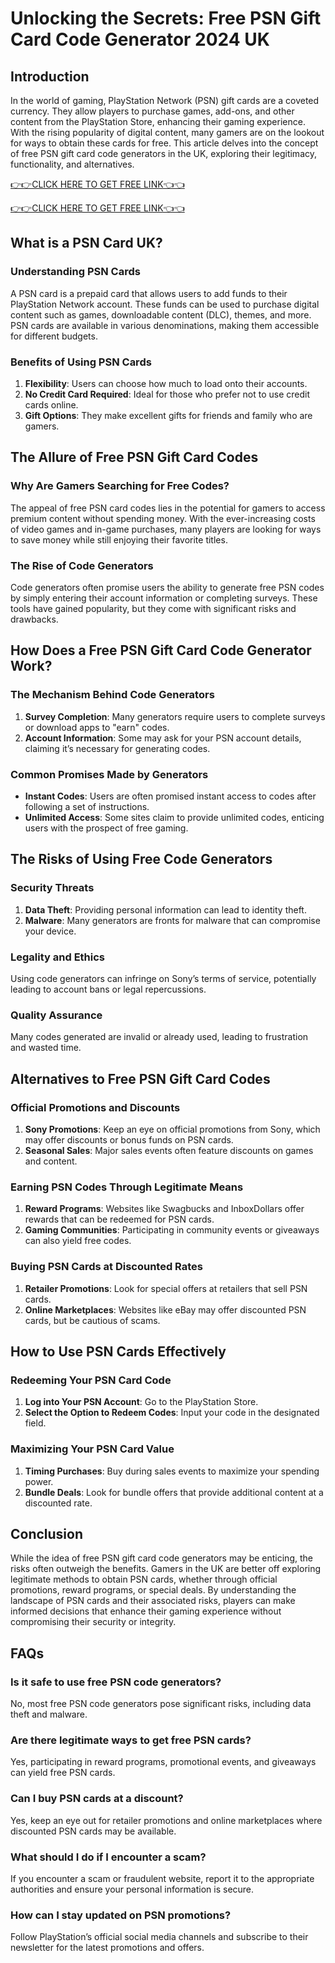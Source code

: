 # Unlocking the Secrets: Free PSN Gift Card Code Generator 2024 UK

## Introduction

In the world of gaming, PlayStation Network (PSN) gift cards are a coveted currency. They allow players to purchase games, add-ons, and other content from the PlayStation Store, enhancing their gaming experience. With the rising popularity of digital content, many gamers are on the lookout for ways to obtain these cards for free. This article delves into the concept of free PSN gift card code generators in the UK, exploring their legitimacy, functionality, and alternatives.

[👉👉CLICK HERE TO GET FREE LINK👈👈](https://todaylink.site/freegiftcard/)

[👉👉CLICK HERE TO GET FREE LINK👈👈](https://todaylink.site/freegiftcard/)

## What is a PSN Card UK?

### Understanding PSN Cards

A PSN card is a prepaid card that allows users to add funds to their PlayStation Network account. These funds can be used to purchase digital content such as games, downloadable content (DLC), themes, and more. PSN cards are available in various denominations, making them accessible for different budgets.

### Benefits of Using PSN Cards

1. **Flexibility**: Users can choose how much to load onto their accounts.
2. **No Credit Card Required**: Ideal for those who prefer not to use credit cards online.
3. **Gift Options**: They make excellent gifts for friends and family who are gamers.

## The Allure of Free PSN Gift Card Codes

### Why Are Gamers Searching for Free Codes?

The appeal of free PSN card codes lies in the potential for gamers to access premium content without spending money. With the ever-increasing costs of video games and in-game purchases, many players are looking for ways to save money while still enjoying their favorite titles.

### The Rise of Code Generators

Code generators often promise users the ability to generate free PSN codes by simply entering their account information or completing surveys. These tools have gained popularity, but they come with significant risks and drawbacks.

## How Does a Free PSN Gift Card Code Generator Work?

### The Mechanism Behind Code Generators

1. **Survey Completion**: Many generators require users to complete surveys or download apps to "earn" codes.
2. **Account Information**: Some may ask for your PSN account details, claiming it’s necessary for generating codes.

### Common Promises Made by Generators

- **Instant Codes**: Users are often promised instant access to codes after following a set of instructions.
- **Unlimited Access**: Some sites claim to provide unlimited codes, enticing users with the prospect of free gaming.

## The Risks of Using Free Code Generators

### Security Threats

1. **Data Theft**: Providing personal information can lead to identity theft.
2. **Malware**: Many generators are fronts for malware that can compromise your device.

### Legality and Ethics

Using code generators can infringe on Sony’s terms of service, potentially leading to account bans or legal repercussions.

### Quality Assurance

Many codes generated are invalid or already used, leading to frustration and wasted time.

## Alternatives to Free PSN Gift Card Codes

### Official Promotions and Discounts

1. **Sony Promotions**: Keep an eye on official promotions from Sony, which may offer discounts or bonus funds on PSN cards.
2. **Seasonal Sales**: Major sales events often feature discounts on games and content.

### Earning PSN Codes Through Legitimate Means

1. **Reward Programs**: Websites like Swagbucks and InboxDollars offer rewards that can be redeemed for PSN cards.
2. **Gaming Communities**: Participating in community events or giveaways can also yield free codes.

### Buying PSN Cards at Discounted Rates

1. **Retailer Promotions**: Look for special offers at retailers that sell PSN cards.
2. **Online Marketplaces**: Websites like eBay may offer discounted PSN cards, but be cautious of scams.

## How to Use PSN Cards Effectively

### Redeeming Your PSN Card Code

1. **Log into Your PSN Account**: Go to the PlayStation Store.
2. **Select the Option to Redeem Codes**: Input your code in the designated field.

### Maximizing Your PSN Card Value

1. **Timing Purchases**: Buy during sales events to maximize your spending power.
2. **Bundle Deals**: Look for bundle offers that provide additional content at a discounted rate.

## Conclusion

While the idea of free PSN gift card code generators may be enticing, the risks often outweigh the benefits. Gamers in the UK are better off exploring legitimate methods to obtain PSN cards, whether through official promotions, reward programs, or special deals. By understanding the landscape of PSN cards and their associated risks, players can make informed decisions that enhance their gaming experience without compromising their security or integrity.

## FAQs

### Is it safe to use free PSN code generators?

No, most free PSN code generators pose significant risks, including data theft and malware.

### Are there legitimate ways to get free PSN cards?

Yes, participating in reward programs, promotional events, and giveaways can yield free PSN cards.

### Can I buy PSN cards at a discount?

Yes, keep an eye out for retailer promotions and online marketplaces where discounted PSN cards may be available.

### What should I do if I encounter a scam?

If you encounter a scam or fraudulent website, report it to the appropriate authorities and ensure your personal information is secure.

### How can I stay updated on PSN promotions?

Follow PlayStation’s official social media channels and subscribe to their newsletter for the latest promotions and offers.
